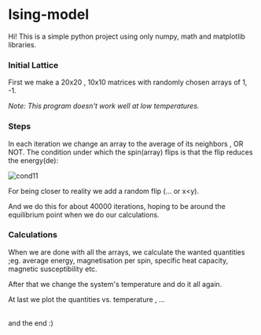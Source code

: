 # Ising-model
Hi!
This is a simple python project using only numpy, math and matplotlib libraries.


### Initial Lattice
First we make a 20x20 , 10x10 matrices with randomly chosen arrays of 1, -1.

*Note: This program doesn't work well at low temperatures.*


### Steps
In each iteration we change an array to the average of its neighbors , OR NOT.
The condition under which the spin(array) flips is that the flip reduces the energy(de):

![cond11](https://user-images.githubusercontent.com/47470358/120799462-04991c80-c554-11eb-9524-12ea4f849258.png)

For being closer to reality we add a random flip (... or x<y).


And we do this for about 40000 iterations, hoping to be around the equilibrium point when we do our calculations.

### Calculations
When we are done with all the arrays, we calculate the wanted quantities ;eg. average energy, magnetisation per spin, specific heat capacity, magnetic susceptibility etc.

After that we change the system's temperature and do it all again.

At last we plot the quantities vs. temperature , ...<br><br>

and the end :)

